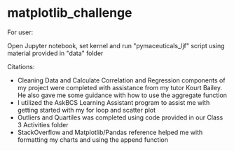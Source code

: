 # matplotlib_challenge

For user:

Open Jupyter notebook, set kernel and run "pymaceuticals_ljf" script using material provided in "data" folder

Citations:

- Cleaning Data and Calculate Correlation and Regression components of my project were completed with assistance from my tutor Kourt Bailey. He also gave me some guidance with how to use the aggregate function 
- I utilized the AskBCS Learning Assistant program to assist me with getting started with my for loop and scatter plot 
- Outliers and Quartiles was completed using code provided in our Class 3 Activities folder
- StackOverflow and Matplotlib/Pandas reference helped me with formatting my charts and using the append function
